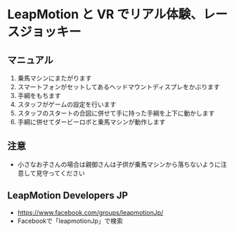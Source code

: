 # LeapMotion と VR でリアル体験、レースジョッキー
## マニュアル
1. 乗馬マシンにまたがります
1. スマートフォンがセットしてあるヘッドマウントディスプレをかぶります
1. 手綱をもちます
1. スタッフがゲームの設定を行います
1. スタッフのスタートの合図に併せて手に持った手綱を上下に動かします
1. 手綱に併せてダービーロボと乗馬マシンが動作します

## 注意
- 小さなお子さんの場合は親御さんは子供が乗馬マシンから落ちないように注意して見守ってください

## LeapMotion Developers JP
- https://www.facebook.com/groups/leapmotionJp/
- Facebookで「leapmotionJp」で検索